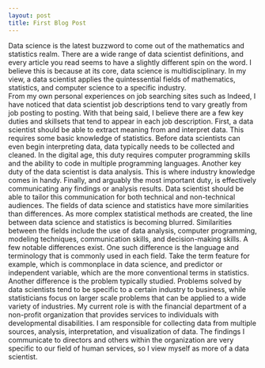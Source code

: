 ```yaml
---
layout: post
title: First Blog Post
---
```

Data science is the latest buzzword to come out of the mathematics and statistics realm. There are a wide range of data scientist definitions, and every article you read seems to have a slightly different spin on the word. I believe this is because at its core, data science is multidisciplinary. In my view, a data scientist applies the quintessential fields of mathematics, statistics, and computer science to a specific industry.  
From my own personal experiences on job searching sites such as Indeed, I have noticed that data scientist job descriptions tend to vary greatly from job posting to posting. With that being said, I believe there are a few key duties and skillsets that tend to appear in each job description. First, a data scientist should be able to extract meaning from and interpret data. This requires some basic knowledge of statistics. Before data scientists can even begin interpreting data, data typically needs to be collected and cleaned. In the digital age, this duty requires computer programming skills and the ability to code in multiple programming languages. Another key duty of the data scientist is data analysis. This is where industry knowledge comes in handy. Finally, and arguably the most important duty, is effectively communicating any findings or analysis results. Data scientist should be able to tailor this communication for both technical and non-technical audiences. 
The fields of data science and statistics have more similarities than differences. As more complex statistical methods are created, the line between data science and statistics is becoming blurred. Similarities between the fields include the use of data analysis, computer programming, modeling techniques, communication skills, and decision-making skills. A few notable differences exist. One such difference is the language and terminology that is commonly used in each field. Take the term feature for example, which is commonplace in data science, and predictor or independent variable, which are the more conventional terms in statistics. Another difference is the problem typically studied. Problems solved by data scientists tend to be specific to a certain industry to business, while statisticians focus on larger scale problems that can be applied to a wide variety of industries.
My current role is with the financial department of a non-profit organization that provides services to individuals with developmental disabilities. I am responsible for collecting data from multiple sources, analysis, interpretation, and visualization of data.  The findings I communicate to directors and others within the organization are very specific to our field of human services, so I view myself as more of a data scientist. 
